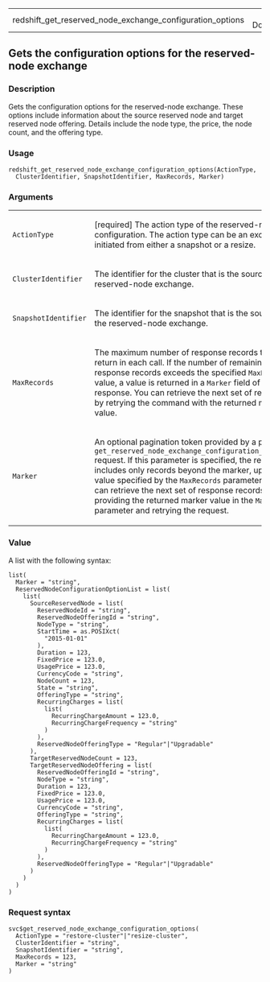 <table style="width: 100%;">
<tbody>
<tr class="odd">
<td>redshift_get_reserved_node_exchange_configuration_options</td>
<td style="text-align: right;">R Documentation</td>
</tr>
</tbody>
</table>

## Gets the configuration options for the reserved-node exchange

### Description

Gets the configuration options for the reserved-node exchange. These
options include information about the source reserved node and target
reserved node offering. Details include the node type, the price, the
node count, and the offering type.

### Usage

    redshift_get_reserved_node_exchange_configuration_options(ActionType,
      ClusterIdentifier, SnapshotIdentifier, MaxRecords, Marker)

### Arguments

<table>
<colgroup>
<col style="width: 35%" />
<col style="width: 65%" />
</colgroup>
<tbody>
<tr class="odd">
<td><code
id="redshift_get_reserved_node_exchange_configuration_options_:_ActionType">ActionType</code></td>
<td><p>[required] The action type of the reserved-node configuration.
The action type can be an exchange initiated from either a snapshot or a
resize.</p></td>
</tr>
<tr class="even">
<td><code
id="redshift_get_reserved_node_exchange_configuration_options_:_ClusterIdentifier">ClusterIdentifier</code></td>
<td><p>The identifier for the cluster that is the source for a
reserved-node exchange.</p></td>
</tr>
<tr class="odd">
<td><code
id="redshift_get_reserved_node_exchange_configuration_options_:_SnapshotIdentifier">SnapshotIdentifier</code></td>
<td><p>The identifier for the snapshot that is the source for the
reserved-node exchange.</p></td>
</tr>
<tr class="even">
<td><code
id="redshift_get_reserved_node_exchange_configuration_options_:_MaxRecords">MaxRecords</code></td>
<td><p>The maximum number of response records to return in each call. If
the number of remaining response records exceeds the specified
<code>MaxRecords</code> value, a value is returned in a
<code>Marker</code> field of the response. You can retrieve the next set
of records by retrying the command with the returned marker
value.</p></td>
</tr>
<tr class="odd">
<td><code
id="redshift_get_reserved_node_exchange_configuration_options_:_Marker">Marker</code></td>
<td><p>An optional pagination token provided by a previous
<code>get_reserved_node_exchange_configuration_options</code> request.
If this parameter is specified, the response includes only records
beyond the marker, up to the value specified by the
<code>MaxRecords</code> parameter. You can retrieve the next set of
response records by providing the returned marker value in the
<code>Marker</code> parameter and retrying the request.</p></td>
</tr>
</tbody>
</table>

### Value

A list with the following syntax:

    list(
      Marker = "string",
      ReservedNodeConfigurationOptionList = list(
        list(
          SourceReservedNode = list(
            ReservedNodeId = "string",
            ReservedNodeOfferingId = "string",
            NodeType = "string",
            StartTime = as.POSIXct(
              "2015-01-01"
            ),
            Duration = 123,
            FixedPrice = 123.0,
            UsagePrice = 123.0,
            CurrencyCode = "string",
            NodeCount = 123,
            State = "string",
            OfferingType = "string",
            RecurringCharges = list(
              list(
                RecurringChargeAmount = 123.0,
                RecurringChargeFrequency = "string"
              )
            ),
            ReservedNodeOfferingType = "Regular"|"Upgradable"
          ),
          TargetReservedNodeCount = 123,
          TargetReservedNodeOffering = list(
            ReservedNodeOfferingId = "string",
            NodeType = "string",
            Duration = 123,
            FixedPrice = 123.0,
            UsagePrice = 123.0,
            CurrencyCode = "string",
            OfferingType = "string",
            RecurringCharges = list(
              list(
                RecurringChargeAmount = 123.0,
                RecurringChargeFrequency = "string"
              )
            ),
            ReservedNodeOfferingType = "Regular"|"Upgradable"
          )
        )
      )
    )

### Request syntax

    svc$get_reserved_node_exchange_configuration_options(
      ActionType = "restore-cluster"|"resize-cluster",
      ClusterIdentifier = "string",
      SnapshotIdentifier = "string",
      MaxRecords = 123,
      Marker = "string"
    )

